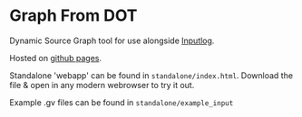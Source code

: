 # Graph From DOT
Dynamic Source Graph tool for use alongside [Inputlog](https://www.inputlog.net/).

Hosted on [github pages](https://joshuamoelans.github.io/inputlog_GraphFromDot/).

Standalone 'webapp' can be found in `standalone/index.html`. Download the file & open in any modern webrowser to try it out.

Example .gv files can be found in `standalone/example_input`
